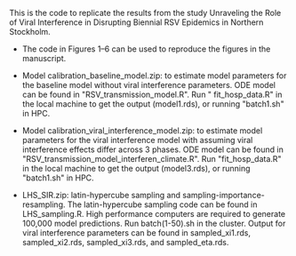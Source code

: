 This is the code to replicate the results from the study Unraveling the Role of Viral Interference in Disrupting Biennial RSV Epidemics in Northern Stockholm.


- The code in Figures 1–6 can be used to reproduce the figures in the manuscript.

- Model calibration_baseline_model.zip: to estimate model parameters for the baseline model without viral interference parameters. ODE model can be found in "RSV_transmission_model.R". Run "	fit_hosp_data.R" in the local machine to get the output (model1.rds), or running "batch1.sh" in HPC.

- Model calibration_viral_interference_model.zip: to estimate model parameters for the viral interference model with assuming viral interference effects differ across 3 phases. ODE model can be found in "RSV_transmission_model_interferen_climate.R". Run "fit_hosp_data.R" in the local machine to get the output (model3.rds), or running "batch1.sh" in HPC.

- LHS_SIR.zip: latin-hypercube sampling and sampling-importance-resampling. The latin-hypercube sampling code can be found in LHS_sampling.R. High performance computers are required to generate 100,000 model predictions. Run batch(1-50).sh in the cluster. Output for viral interference parameters can be found in sampled_xi1.rds, sampled_xi2.rds, sampled_xi3.rds, and sampled_eta.rds. 


